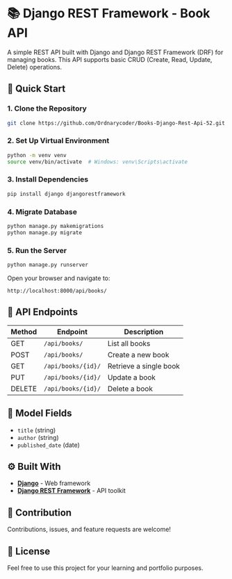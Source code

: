 # 📚 Django REST Framework - Book API

A simple REST API built with Django and Django REST Framework (DRF) for managing books. This API supports basic CRUD (Create, Read, Update, Delete) operations.

## 🚀 Quick Start

### 1. Clone the Repository

```bash
git clone https://github.com/Ordnarycoder/Books-Django-Rest-Api-52.git
```

### 2. Set Up Virtual Environment

```bash
python -m venv venv
source venv/bin/activate  # Windows: venv\Scripts\activate
```

### 3. Install Dependencies

```bash
pip install django djangorestframework
```

### 4. Migrate Database

```bash
python manage.py makemigrations
python manage.py migrate
```

### 5. Run the Server

```bash
python manage.py runserver
```

Open your browser and navigate to:
```
http://localhost:8000/api/books/
```

## 🔧 API Endpoints

| Method | Endpoint           | Description            |
|--------|--------------------|------------------------|
| GET    | `/api/books/`      | List all books         |
| POST   | `/api/books/`      | Create a new book      |
| GET    | `/api/books/{id}/` | Retrieve a single book |
| PUT    | `/api/books/{id}/` | Update a book          |
| DELETE | `/api/books/{id}/` | Delete a book          |

## 📖 Model Fields

- `title` (string)
- `author` (string)
- `published_date` (date)

## ⚙️ Built With

- **[Django](https://www.djangoproject.com/)** - Web framework
- **[Django REST Framework](https://www.django-rest-framework.org/)** - API toolkit

## 🤝 Contribution

Contributions, issues, and feature requests are welcome!

## 📄 License

Feel free to use this project for your learning and portfolio purposes.
